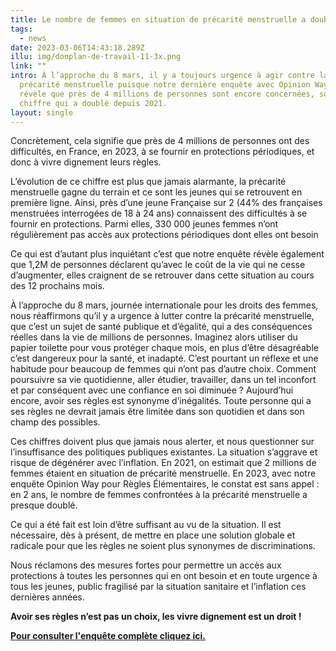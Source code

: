 ```yaml
---
title: Le nombre de femmes en situation de précarité menstruelle a doublé
tags:
  - news
date: 2023-03-06T14:43:18.289Z
illu: img/donplan-de-travail-11-3x.png
link: ""
intro: À l’approche du 8 mars, il y a toujours urgence à agir contre la
  précarité menstruelle puisque notre dernière enquête avec Opinion Way
  révèle que près de 4 millions de personnes sont encore concernées, soit un
  chiffre qui a doublé depuis 2021.
layout: single
---
```

Concrètement, cela signifie que près de 4 millions de personnes ont des difficultés, en France, en 2023, à se fournir en protections périodiques, et donc à vivre dignement leurs règles.

L’évolution de ce chiffre est plus que jamais alarmante, la précarité menstruelle gagne du terrain et ce sont les jeunes qui se retrouvent en première ligne. Ainsi, près d’une jeune Française sur 2 (44% des françaises menstruées interrogées de 18 à 24 ans) connaissent des difficultés à se fournir en protections. Parmi elles, 330 000 jeunes femmes n’ont régulièrement pas accès aux protections périodiques dont elles ont besoin

Ce qui est d’autant plus inquiétant c’est que notre enquête révèle également que 1,2M de personnes déclarent qu’avec le coût de la vie qui ne cesse d’augmenter, elles craignent de se retrouver dans cette situation au cours des 12 prochains mois.

À l’approche du 8 mars, journée internationale pour les droits des femmes, nous réaffirmons qu’il y a urgence à lutter contre la précarité menstruelle, que c’est un sujet de santé publique et d’égalité, qui a des conséquences réelles dans la vie de millions de personnes. Imaginez alors utiliser du papier toilette pour vous protéger chaque mois, en plus d’être désagréable c’est dangereux pour la santé, et inadapté. C’est pourtant un réflexe et une habitude pour beaucoup de femmes qui n’ont pas d’autre choix. Comment poursuivre sa vie quotidienne, aller étudier, travailler, dans un tel inconfort et par conséquent avec une confiance en soi diminuée ? Aujourd’hui encore, avoir ses règles est synonyme d’inégalités. Toute personne qui a ses règles ne devrait jamais être limitée dans son quotidien et dans son champ des possibles.

Ces chiffres doivent plus que jamais nous alerter, et nous questionner sur l’insuffisance des politiques publiques existantes. La situation s’aggrave et risque de dégénérer avec l’inflation. En 2021, on estimait que 2 millions de femmes étaient en situation de précarité menstruelle. En 2023, avec notre enquête Opinion Way pour Règles Élémentaires, le constat est sans appel : en 2 ans, le nombre de femmes confrontées à la précarité menstruelle a presque doublé.

Ce qui a été fait est loin d’être suffisant au vu de la situation. Il est nécessaire, dès à présent, de mettre en place une solution globale et radicale pour que les règles ne soient plus synonymes de discriminations.

Nous réclamons des mesures fortes pour permettre un accès aux protections à toutes les personnes qui en ont besoin et en toute urgence à tous les jeunes, public fragilisé par la situation sanitaire et l’inflation ces dernières années.

**Avoir ses règles n’est pas un choix, les vivre dignement est un droit !**

**[Pour consulter l'enquête complète cliquez ici.](https://doccollectes.blob.core.windows.net/statics/enquête%20précarité%20menstruelle%202023.pdf)**